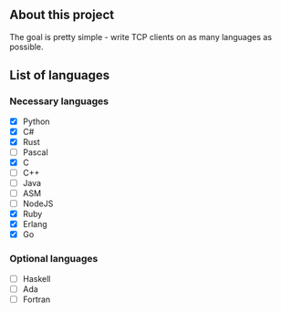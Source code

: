 ## About this project
The goal is pretty simple - write TCP clients on as many languages as possible.

## List of languages

### Necessary languages
- [x] Python
- [x] C#
- [x] Rust
- [ ] Pascal
- [x] C
- [ ] C++
- [ ] Java
- [ ] ASM
- [ ] NodeJS
- [x] Ruby
- [x] Erlang
- [x] Go

### Optional languages

- [ ] Haskell
- [ ] Ada
- [ ] Fortran
